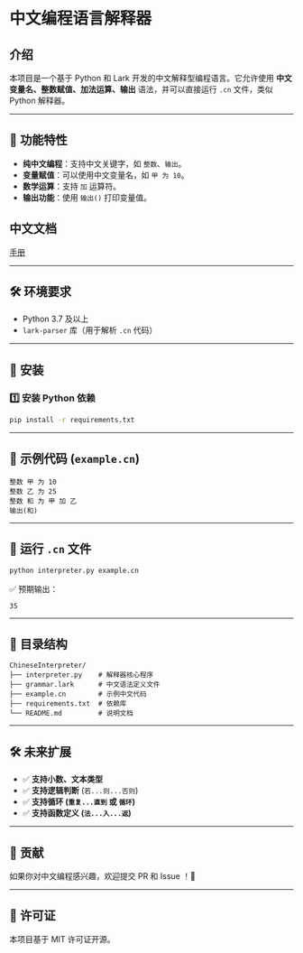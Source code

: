 # 中文编程语言解释器

## 介绍
本项目是一个基于 Python 和 Lark 开发的中文解释型编程语言。它允许使用 **中文变量名、整数赋值、加法运算、输出** 语法，并可以直接运行 `.cn` 文件，类似 Python 解释器。

---

## 📌 功能特性
- **纯中文编程**：支持中文关键字，如 `整数`、`输出`。
- **变量赋值**：可以使用中文变量名，如 `甲 为 10`。
- **数学运算**：支持 `加` 运算符。
- **输出功能**：使用 `输出()` 打印变量值。

## 中文文档

[手册](https://github.com/yshan2028/Chinese-Translator-Project/wiki/%E4%B8%BB%E8%A6%81)

---

## 🛠️ 环境要求
- Python 3.7 及以上
- `lark-parser` 库（用于解析 `.cn` 代码）

---

## 🚀 安装

### **1️⃣ 安装 Python 依赖**
```bash
pip install -r requirements.txt
```

---

## 📄 示例代码 (`example.cn`)
```cn
整数 甲 为 10
整数 乙 为 25
整数 和 为 甲 加 乙
输出(和)
```

---

## 🎯 运行 `.cn` 文件
```bash
python interpreter.py example.cn
```

✅ 预期输出：
```
35
```

---

## 📌 目录结构
```
ChineseInterpreter/
├── interpreter.py    # 解释器核心程序
├── grammar.lark      # 中文语法定义文件
├── example.cn        # 示例中文代码
├── requirements.txt  # 依赖库
└── README.md         # 说明文档
```

---

## 🛠️ 未来扩展
- ✅ **支持小数、文本类型**
- ✅ **支持逻辑判断** (`若...则...否则`)
- ✅ **支持循环 (`重复...直到` 或 `循环`)**
- ✅ **支持函数定义 (`法...入...返`)**

---

## 📌 贡献
如果你对中文编程感兴趣，欢迎提交 PR 和 Issue ！🎉

---

## 📝 许可证
本项目基于 MIT 许可证开源。
